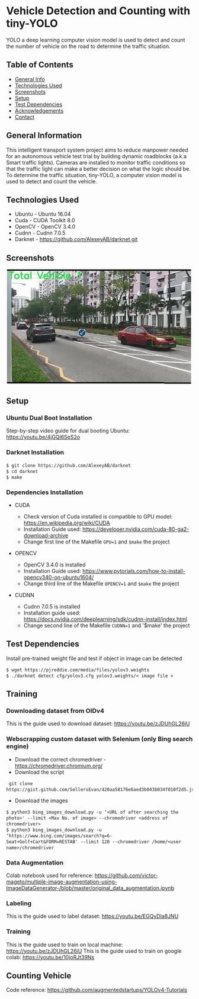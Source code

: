 # Vehicle Detection and Counting with tiny-YOLO
YOLO a deep learning computer vision model is used to detect and count the number of vehicle on the road to determine the traffic situation. 

## Table of Contents
* [General Info](#general-information)
* [Technologies Used](#technologies-used)
* [Screenshots](#screenshots)
* [Setup](#setup)
* [Test Dependencies](#test-dependencies) 
* [Acknowledgements](#acknowledgements)
* [Contact](#contact)

## General Information

This intelligent transport system project aims to reduce manpower needed for an autonomous vehicle test trial by building dynamic roadblocks (a.k.a Smart traffic lights). Cameras are installed to monitor traffic conditions so that the traffic light can make a better decision on what the logic should be. To determine the traffic situation, tiny-YOLO, a computer vision model is used to detect and count the vehicle.   

## Technologies Used

- Ubuntu  - Ubuntu 16.04 
- Cuda    - CUDA Toolkit 8.0 
- OpenCV  - OpenCV 3.4.0 
- Cudnn   - Cudnn 7.0.5
- Darknet - https://github.com/AlexeyAB/darknet.git

## Screenshots
<img src="vehicle1.png" alt="vehicle1" width="500"/>

## Setup

### Ubuntu Dual Boot Installation 
Step-by-step video guide for dual booting Ubuntu: https://youtu.be/4jGQl6SeS2o 

### Darknet Installation 
```
$ git clone https://github.com/AlexeyAB/darknet
$ cd darknet
$ make
```
### Dependencies Installation
- CUDA
  - Check version of Cuda installed is compatible to GPU model: https://en.wikipedia.org/wiki/CUDA
  - Installation Guide used: https://developer.nvidia.com/cuda-80-ga2-download-archive
  - Change first line of the Makefile `GPU=1` and `$make` the project 
  
- OPENCV
  - OpenCV 3.4.0 is installed
  - Installation Guide used: https://www.pytorials.com/how-to-install-opencv340-on-ubuntu1604/
  - Change third line of the Makefile `OPENCV=1` and `$make` the project
 
- CUDNN
  - Cudnn 7.0.5 is installed 
  - Installation guide used: https://docs.nvidia.com/deeplearning/sdk/cudnn-install/index.html
  - Change second line of the Makefile `CUDNN=1` and '$make' the project

## Test Dependencies 
Install pre-trained weight file and test if object in image can be detected
```
$ wget https://pjreddie.com/media/files/yolov3.weights
$ ./darknet detect cfg/yolov3.cfg yolov3.weights/< image file >
```
## Training 
### Downloading dataset from OIDv4
This is the guide used to download dataset: https://youtu.be/zJDUhGL26iU

### Webscrapping custom dataset with Selenium (only Bing search engine) 
- Download the correct chromedriver - https://chromedriver.chromium.org/ 
- Download the script
```
 git clone https://gist.github.com/SellersEvan/420aa58176e6aed3b043b034f010f2d5.js
```
- Download the images
```
$ python3 bing_images_download.py -u ‘<URL of after searching the photo>' --limit <Max No. of image> --chromedriver <address of chromedriver> 
$ python3 bing_images_download.py -u ‘https://www.bing.com/images/search?q=6-
Seat+Golf+Cart&FORM=RESTAB' --limit 120 --chromedriver /home/<user name>/chromedriver 
```

### Data Augmentation
Colab notebook used for reference: https://github.com/victor-mageto/multiple-image-augmentation-using-ImageDataGenerator-/blob/master/original_data_augmentation.ipynb

### Labeling
This is the guide used to label dataset: https://youtu.be/EGQyDla8JNU

### Training
This is the guide used to train on local machine: https://youtu.be/zJDUhGL26iU
This is the guide used to train on google colab: https://youtu.be/10joRJt39Ns

## Counting Vehicle
Code reference: https://github.com/augmentedstartups/YOLOv4-Tutorials 



